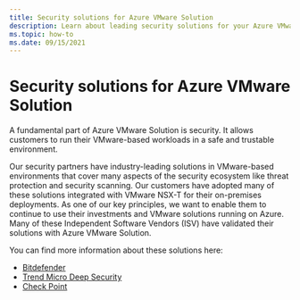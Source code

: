 ```yaml
---
title: Security solutions for Azure VMware Solution
description: Learn about leading security solutions for your Azure VMware Solution private cloud.
ms.topic: how-to
ms.date: 09/15/2021
---
```

# Security solutions for Azure VMware Solution

A fundamental part of Azure VMware Solution is security. It allows customers to run their VMware-based workloads in a safe and trustable environment.

Our security partners have industry-leading solutions in VMware-based environments that cover many aspects of the security ecosystem like threat protection and security scanning. Our customers have adopted many of these solutions integrated with VMware NSX-T for their on-premises deployments. As one of our key principles, we want to enable them to continue to use their investments and VMware solutions running on Azure. Many of these Independent Software Vendors (ISV) have validated their solutions with Azure VMware Solution.

You can find more information about these solutions here:

- [Bitdefender](https://businessinsights.bitdefender.com/expanding-security-support-for-azure-vmware-solution)
- [Trend Micro Deep Security](https://www.trendmicro.com/en_us/business/products/hybrid-cloud/deep-security.html)
- [Check Point](https://www.checkpoint.com/cloudguard/cloud-network-security/iaas-public-cloud-security/)